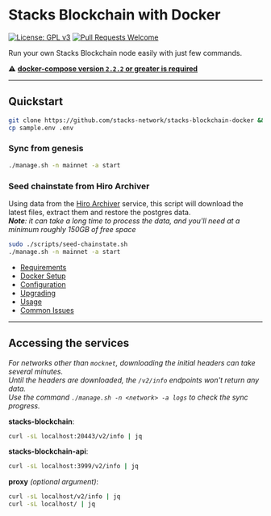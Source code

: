 # Stacks Blockchain with Docker

[![License: GPL v3](https://img.shields.io/badge/License-GPLv3-blue.svg)](https://www.gnu.org/licenses/gpl-3.0)
[![Pull Requests Welcome](https://img.shields.io/badge/PRs-welcome-brightgreen.svg?style=flat)](http://makeapullrequest.com)

Run your own Stacks Blockchain node easily with just few commands.

⚠️ **[docker-compose version `2.2.2` or greater is required](./docs/docker.md)**

---

## Quickstart

```bash
git clone https://github.com/stacks-network/stacks-blockchain-docker && cd stacks-blockchain-docker
cp sample.env .env
```

### Sync from genesis

```bash
./manage.sh -n mainnet -a start
```

### Seed chainstate from Hiro Archiver

Using data from the [Hiro Archiver](https://docs.hiro.so/references/hiro-archive#what-is-the-hiro-archive) service, this script will download the latest files, extract them and restore the postgres data. \
_**Note**: it can take a long time to process the data, and you'll need at a minimum roughly 150GB of free space_

```bash
sudo ./scripts/seed-chainstate.sh
./manage.sh -n mainnet -a start
```

- [Requirements](./docs/requirements.md)
- [Docker Setup](./docs/docker.md)
- [Configuration](./docs/config.md)
- [Upgrading](./docs/upgrade.md)
- [Usage](./docs/usage.md)
- [Common Issues](./docs/issues.md)

---

## Accessing the services

_For networks other than `mocknet`, downloading the initial headers can take several minutes. \
Until the headers are downloaded, the `/v2/info` endpoints won't return any data. \
Use the command `./manage.sh -n <network> -a logs` to check the sync progress._

**stacks-blockchain**:

```bash
curl -sL localhost:20443/v2/info | jq
```

**stacks-blockchain-api**:

```bash
curl -sL localhost:3999/v2/info | jq
```

**proxy** _(optional argument)_:

```bash
curl -sL localhost/v2/info | jq
curl -sL localhost/ | jq
```

